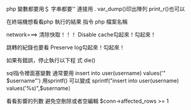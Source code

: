 
php
變數都要用＄
字串都要''
連接用 . 
var_dump()印出陣列
print_r()也可以



在終端機想看看php 執行的結果
指令 php 檔案名稱

network===>
清除快取！！！
Disable cache勾起來！勾起來！

跳轉的紀錄也要看
Preserve log勾起來！勾起來！

如果有錯誤，停止執行以下程  式
die()

sql指令裡面塞變數
通常要用 insert into user(username) values('" $username"')
用sprintf()
可以變成
sprintf("insert into user(username) values('%s)",$username）


看看影響的列數
避免空刪除或者空編輯
$conn->affected_rows >= 1